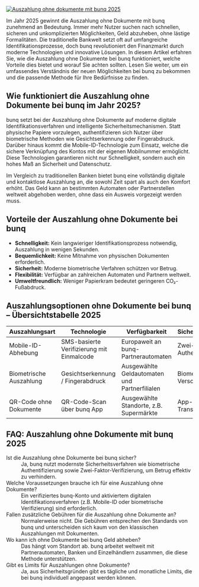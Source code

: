 [![Auszahlung ohne dokumente mit bunq 2025](https://123-caf.pages.dev/gitsignup.png)](https://vrmoo.ru/Bt82HjjY)

<p>Im Jahr 2025 gewinnt die Auszahlung ohne Dokumente mit bunq zunehmend an Bedeutung. Immer mehr Nutzer suchen nach schnellen, sicheren und unkomplizierten Möglichkeiten, Geld abzuheben, ohne lästige Formalitäten. Die traditionelle Bankwelt setzt oft auf umfangreiche Identifikationsprozesse, doch bunq revolutioniert den Finanzmarkt durch moderne Technologien und innovative Lösungen. In diesem Artikel erfahren Sie, wie die Auszahlung ohne Dokumente bei bunq funktioniert, welche Vorteile dies bietet und worauf Sie achten sollten. Lesen Sie weiter, um ein umfassendes Verständnis der neuen Möglichkeiten bei bunq zu bekommen und die passende Methode für Ihre Bedürfnisse zu finden.</p>  <h2>Wie funktioniert die Auszahlung ohne Dokumente bei bunq im Jahr 2025?</h2> <p>bunq setzt bei der Auszahlung ohne Dokumente auf moderne digitale Identifikationsverfahren und intelligente Sicherheitsmechanismen. Statt physische Papiere vorzulegen, authentifizieren sich Nutzer über biometrische Methoden wie Gesichtserkennung oder Fingerabdruck. Darüber hinaus kommt die Mobile-ID-Technologie zum Einsatz, welche die sichere Verknüpfung des Kontos mit der eigenen Mobilnummer ermöglicht. Diese Technologien garantieren nicht nur Schnelligkeit, sondern auch ein hohes Maß an Sicherheit und Datenschutz.</p> <p>Im Vergleich zu traditionellen Banken bietet bunq eine vollständig digitale und kontaktlose Auszahlung an, die sowohl Zeit spart als auch den Komfort erhöht. Das Geld kann an bestimmten Automaten oder Partnerstellen weltweit abgehoben werden, ohne dass ein Ausweis vorgezeigt werden muss.</p>  <h2>Vorteile der Auszahlung ohne Dokumente bei bunq</h2> <ul>   <li><strong>Schnelligkeit:</strong> Kein langwieriger Identifikationsprozess notwendig, Auszahlung in wenigen Sekunden.</li>   <li><strong>Bequemlichkeit:</strong> Keine Mitnahme von physischen Dokumenten erforderlich.</li>   <li><strong>Sicherheit:</strong> Moderne biometrische Verfahren schützen vor Betrug.</li>   <li><strong>Flexibilität:</strong> Verfügbar an zahlreichen Automaten und Partnern weltweit.</li>   <li><strong>Umweltfreundlich:</strong> Weniger Papierkram bedeutet geringeren CO₂-Fußabdruck.</li> </ul>  <h2>Auszahlungsoptionen ohne Dokumente bei bunq – Übersichtstabelle 2025</h2> <table>   <thead>     <tr>       <th>Auszahlungsart</th>       <th>Technologie</th>       <th>Verfügbarkeit</th>       <th>Sicherheitsmerkmale</th>     </tr>   </thead>   <tbody>     <tr>       <td>Mobile-ID-Abhebung</td>       <td>SMS-basierte Verifizierung mit Einmalcode</td>       <td>Europaweit an bunq-Partnerautomaten</td>       <td>Zwei-Faktor-Authentifizierung</td>     </tr>     <tr>       <td>Biometrische Auszahlung</td>       <td>Gesichtserkennung / Fingerabdruck</td>       <td>Ausgewählte Geldautomaten und Partnerfilialen</td>       <td>Biometrische Verschlüsselung</td>     </tr>     <tr>       <td>QR-Code ohne Dokumente</td>       <td>QR-Code-Scan über bunq App</td>       <td>Ausgewählte Standorte, z.B. Supermärkte</td>       <td>App-gesteuerte Transaktionsfreigabe</td>     </tr>   </tbody> </table>  <h2>FAQ: Auszahlung ohne Dokumente mit bunq 2025</h2> <dl>   <dt>Ist die Auszahlung ohne Dokumente bei bunq sicher?</dt>   <dd>Ja, bunq nutzt modernste Sicherheitsverfahren wie biometrische Authentifizierung sowie Zwei-Faktor-Verifizierung, um Betrug effektiv zu verhindern.</dd>      <dt>Welche Voraussetzungen brauche ich für eine Auszahlung ohne Dokumente?</dt>   <dd>Ein verifiziertes bunq-Konto und aktiviertem digitalen Identifikationsverfahren (z.B. Mobile-ID oder biometrische Verifizierung) sind erforderlich.</dd>      <dt>Fallen zusätzliche Gebühren für die Auszahlung ohne Dokumente an?</dt>   <dd>Normalerweise nicht. Die Gebühren entsprechen den Standards von bunq und unterscheiden sich kaum von den klassischen Auszahlungen mit Dokumenten.</dd>      <dt>Wo kann ich ohne Dokumente bei bunq Geld abheben?</dt>   <dd>Das hängt vom Standort ab. bunq arbeitet weltweit mit Partnerautomaten, Banken und Einzelhändlern zusammen, die diese Methode unterstützen.</dd>      <dt>Gibt es Limits für Auszahlungen ohne Dokumente?</dt>   <dd>Ja, aus Sicherheitsgründen gibt es tägliche und monatliche Limits, die bei bunq individuell angepasst werden können.</dd> </dl>